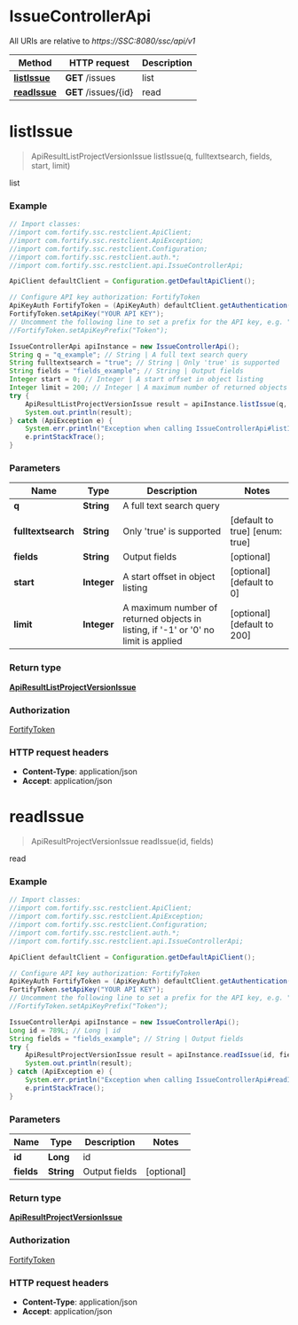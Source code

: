 # IssueControllerApi

All URIs are relative to *https://SSC:8080/ssc/api/v1*

Method | HTTP request | Description
------------- | ------------- | -------------
[**listIssue**](IssueControllerApi.md#listIssue) | **GET** /issues | list
[**readIssue**](IssueControllerApi.md#readIssue) | **GET** /issues/{id} | read


<a name="listIssue"></a>
# **listIssue**
> ApiResultListProjectVersionIssue listIssue(q, fulltextsearch, fields, start, limit)

list

### Example
```java
// Import classes:
//import com.fortify.ssc.restclient.ApiClient;
//import com.fortify.ssc.restclient.ApiException;
//import com.fortify.ssc.restclient.Configuration;
//import com.fortify.ssc.restclient.auth.*;
//import com.fortify.ssc.restclient.api.IssueControllerApi;

ApiClient defaultClient = Configuration.getDefaultApiClient();

// Configure API key authorization: FortifyToken
ApiKeyAuth FortifyToken = (ApiKeyAuth) defaultClient.getAuthentication("FortifyToken");
FortifyToken.setApiKey("YOUR API KEY");
// Uncomment the following line to set a prefix for the API key, e.g. "Token" (defaults to null)
//FortifyToken.setApiKeyPrefix("Token");

IssueControllerApi apiInstance = new IssueControllerApi();
String q = "q_example"; // String | A full text search query
String fulltextsearch = "true"; // String | Only 'true' is supported
String fields = "fields_example"; // String | Output fields
Integer start = 0; // Integer | A start offset in object listing
Integer limit = 200; // Integer | A maximum number of returned objects in listing, if '-1' or '0' no limit is applied
try {
    ApiResultListProjectVersionIssue result = apiInstance.listIssue(q, fulltextsearch, fields, start, limit);
    System.out.println(result);
} catch (ApiException e) {
    System.err.println("Exception when calling IssueControllerApi#listIssue");
    e.printStackTrace();
}
```

### Parameters

Name | Type | Description  | Notes
------------- | ------------- | ------------- | -------------
 **q** | **String**| A full text search query |
 **fulltextsearch** | **String**| Only &#39;true&#39; is supported | [default to true] [enum: true]
 **fields** | **String**| Output fields | [optional]
 **start** | **Integer**| A start offset in object listing | [optional] [default to 0]
 **limit** | **Integer**| A maximum number of returned objects in listing, if &#39;-1&#39; or &#39;0&#39; no limit is applied | [optional] [default to 200]

### Return type

[**ApiResultListProjectVersionIssue**](ApiResultListProjectVersionIssue.md)

### Authorization

[FortifyToken](../README.md#FortifyToken)

### HTTP request headers

 - **Content-Type**: application/json
 - **Accept**: application/json

<a name="readIssue"></a>
# **readIssue**
> ApiResultProjectVersionIssue readIssue(id, fields)

read

### Example
```java
// Import classes:
//import com.fortify.ssc.restclient.ApiClient;
//import com.fortify.ssc.restclient.ApiException;
//import com.fortify.ssc.restclient.Configuration;
//import com.fortify.ssc.restclient.auth.*;
//import com.fortify.ssc.restclient.api.IssueControllerApi;

ApiClient defaultClient = Configuration.getDefaultApiClient();

// Configure API key authorization: FortifyToken
ApiKeyAuth FortifyToken = (ApiKeyAuth) defaultClient.getAuthentication("FortifyToken");
FortifyToken.setApiKey("YOUR API KEY");
// Uncomment the following line to set a prefix for the API key, e.g. "Token" (defaults to null)
//FortifyToken.setApiKeyPrefix("Token");

IssueControllerApi apiInstance = new IssueControllerApi();
Long id = 789L; // Long | id
String fields = "fields_example"; // String | Output fields
try {
    ApiResultProjectVersionIssue result = apiInstance.readIssue(id, fields);
    System.out.println(result);
} catch (ApiException e) {
    System.err.println("Exception when calling IssueControllerApi#readIssue");
    e.printStackTrace();
}
```

### Parameters

Name | Type | Description  | Notes
------------- | ------------- | ------------- | -------------
 **id** | **Long**| id |
 **fields** | **String**| Output fields | [optional]

### Return type

[**ApiResultProjectVersionIssue**](ApiResultProjectVersionIssue.md)

### Authorization

[FortifyToken](../README.md#FortifyToken)

### HTTP request headers

 - **Content-Type**: application/json
 - **Accept**: application/json

